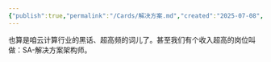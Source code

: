 ```yaml
---
{"publish":true,"permalink":"/Cards/解决方案.md","created":"2025-07-08","modified":"2025-07-08","published":"2025-07-12T11:18:24.187+08:00","cssclasses":""}
---
```



也算是咱云计算行业的黑话、超高频的词儿了。甚至我们有个收入超高的岗位叫做：SA-解决方案架构师。
